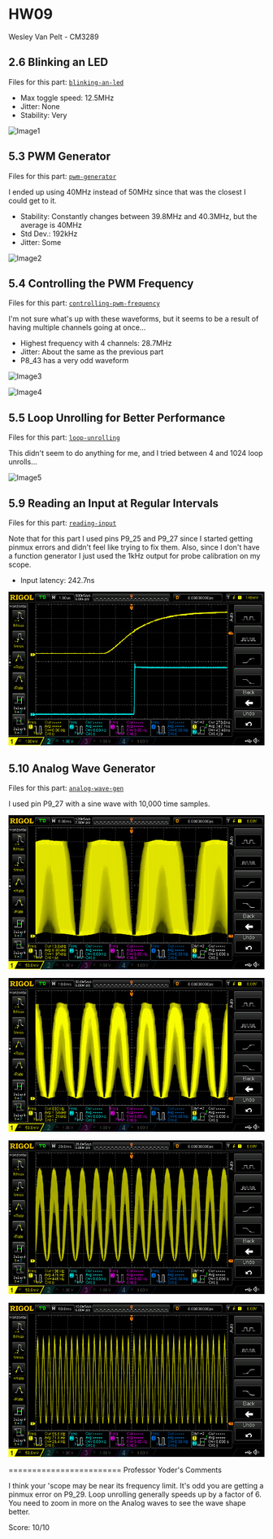 # HW09
Wesley Van Pelt - CM3289

## 2.6 Blinking an LED
Files for this part: [`blinking-an-led`](blinking-an-led)

* Max toggle speed: 12.5MHz
* Jitter: None
* Stability: Very

![Image1](readme-files/DS1Z_QuickPrint1.png)

## 5.3 PWM Generator
Files for this part: [`pwm-generator`](pwm-generator)

I ended up using 40MHz instead of 50MHz since that was the closest I could get to it.

* Stability: Constantly changes between 39.8MHz and 40.3MHz, but the average is 40MHz
* Std Dev.: 192kHz
* Jitter: Some

![Image2](readme-files/DS1Z_QuickPrint2.png)

## 5.4 Controlling the PWM Frequency
Files for this part: [`controlling-pwm-frequency`](controlling-pwm-frequency)

I'm not sure what's up with these waveforms, but it seems to be a result of having multiple channels going at once...

* Highest frequency with 4 channels: 28.7MHz
* Jitter: About the same as the previous part
* P8_43 has a very odd waveform

![Image3](readme-files/DS1Z_QuickPrint3.png)

![Image4](readme-files/DS1Z_QuickPrint4.png)

## 5.5 Loop Unrolling for Better Performance
Files for this part: [`loop-unrolling`](loop-unrolling)

This didn't seem to do anything for me, and I tried between 4 and 1024 loop unrolls...

![Image5](readme-files/DS1Z_QuickPrint5.png)

## 5.9 Reading an Input at Regular Intervals

Files for this part: [`reading-input`](reading-input)

Note that for this part I used pins P9_25 and P9_27 since I started getting pinmux errors and didn't feel like trying to fix them.  Also, since I don't have a function generator I just used the 1kHz output for probe calibration on my scope.
* Input latency: 242.7ns

![Image6](readme-files/DS1Z_QuickPrint6.png)

## 5.10 Analog Wave Generator

Files for this part: [`analog-wave-gen`](analog-wave-gen)

I used pin P9_27 with a sine wave with 10,000 time samples.

![Image7](readme-files/DS1Z_QuickPrint7.png)

![Image8](readme-files/DS1Z_QuickPrint8.png)

![Image9](readme-files/DS1Z_QuickPrint9.png)

![Image10](readme-files/DS1Z_QuickPrint10.png)

========================
Professor Yoder's Comments

I think your 'scope may be near its frequency limit. 
It's odd you are getting a pinmux error on P9_29.
Loop unrolling generally speeds up by a factor of 6.
You need to zoom in more on the Analog waves to see the wave shape better.


Score:  10/10
